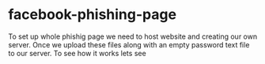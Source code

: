 # facebook-phishing-page
To set up whole phishig page we need to host website and creating our own server.
Once we upload these files along with an empty password text file to our server.
To see how it works lets see

